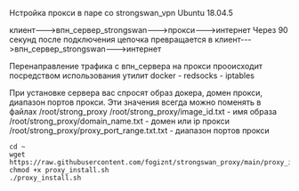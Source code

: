 Нстройка прокси в паре со strongswan_vpn Ubuntu 18.04.5 

клиент--->впн_сервер_strongswan--->прокси--->интернет
Через 90 секунд после подключения цепочка превращается в
клиент--->впн_сервер_strongswan--->интернет

Перенаправление трафика с впн_сервера на прокси прооисходит посредством использования утилит docker - redsocks - iptables

При установке сервера вас спросят образ докера, домен прокси, диапазон портов прокси.
Эти значения всегда можно поменять в файлах /root/strong_proxy
/root/strong_proxy/image_id.txt - имя образа
/root/strong_proxy/domain_name.txt - домен или ip прокси
/root/strong_proxy/proxy_port_range.txt.txt - диапазон портов прокси

``` 
cd ~
wget https://raw.githubusercontent.com/fogiznt/strongswan_proxy/main/proxy_install.sh
chmod +x proxy_install.sh
./proxy_install.sh
```

